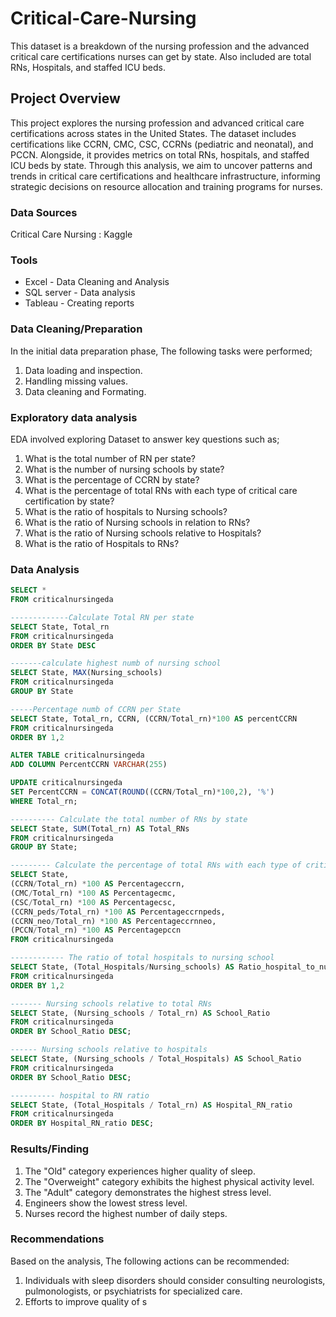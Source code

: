 # Critical-Care-Nursing
This dataset is a breakdown of the nursing profession and the advanced critical care certifications nurses can get by state.
Also included are total RNs, Hospitals, and staffed ICU beds.

## Project Overview
This project explores the nursing profession and advanced critical care certifications across states in the United States. The dataset includes certifications like CCRN, CMC, CSC, CCRNs (pediatric and neonatal), and PCCN. Alongside, it provides metrics on total RNs, hospitals, and staffed ICU beds by state. Through this analysis, we aim to uncover patterns and trends in critical care certifications and healthcare infrastructure, informing strategic decisions on resource allocation and training programs for nurses.

### Data Sources 

Critical Care Nursing : Kaggle 

### Tools

- Excel - Data Cleaning and Analysis
- SQL server - Data analysis
- Tableau - Creating reports

### Data Cleaning/Preparation

  In the initial data preparation phase, The following tasks were performed;
  1. Data loading and inspection.
  2. Handling missing values.
  3. Data cleaning and Formating.

 ### Exploratory data analysis

EDA involved exploring Dataset to answer key questions such as; 
1. What is the total number of RN per state?
2. What is the number of nursing schools by state?
3. What is the percentage of CCRN by state?
4. What is the percentage of total RNs with each type of critical care certification by state?
5. What is the ratio of hospitals to Nursing schools?
6. What is the ratio of Nursing schools in relation to RNs?
7. What is the ratio of Nursing schools relative to Hospitals?
8. What is the ratio of Hospitals to RNs?  

### Data Analysis 
```sql
SELECT *
FROM criticalnursingeda

-------------Calculate Total RN per state
SELECT State, Total_rn
FROM criticalnursingeda
ORDER BY State DESC

-------calculate highest numb of nursing school 
SELECT State, MAX(Nursing_schools) 
FROM criticalnursingeda
GROUP BY State

-----Percentage numb of CCRN per State 
SELECT State, Total_rn, CCRN, (CCRN/Total_rn)*100 AS percentCCRN
FROM criticalnursingeda
ORDER BY 1,2

ALTER TABLE criticalnursingeda
ADD COLUMN PercentCCRN VARCHAR(255)

UPDATE criticalnursingeda
SET PercentCCRN = CONCAT(ROUND((CCRN/Total_rn)*100,2), '%')
WHERE Total_rn;

---------- Calculate the total number of RNs by state
SELECT State, SUM(Total_rn) AS Total_RNs
FROM criticalnursingeda
GROUP BY State;

--------- Calculate the percentage of total RNs with each type of critical care certification by state
SELECT State,
(CCRN/Total_rn) *100 AS Percentageccrn,
(CMC/Total_rn) *100 AS Percentagecmc,
(CSC/Total_rn) *100 AS Percentagecsc,
(CCRN_peds/Total_rn) *100 AS Percentageccrnpeds,
(CCRN_neo/Total_rn) *100 AS Percentageccrnneo,
(PCCN/Total_rn) *100 AS Percentagepccn
FROM criticalnursingeda

------------ The ratio of total hospitals to nursing school
SELECT State, (Total_Hospitals/Nursing_schools) AS Ratio_hospital_to_nursing
FROM criticalnursingeda
ORDER BY 1,2

------- Nursing schools relative to total RNs
SELECT State, (Nursing_schools / Total_rn) AS School_Ratio
FROM criticalnursingeda
ORDER BY School_Ratio DESC;

------ Nursing schools relative to hospitals
SELECT State, (Nursing_schools / Total_Hospitals) AS School_Ratio
FROM criticalnursingeda
ORDER BY School_Ratio DESC;

---------- hospital to RN ratio 
SELECT State, (Total_Hospitals / Total_rn) AS Hospital_RN_ratio
FROM criticalnursingeda
ORDER BY Hospital_RN_ratio DESC;
```

### Results/Finding

1. The "Old" category experiences higher quality of sleep.
2. The "Overweight" category exhibits the highest physical activity level.
3. The "Adult" category demonstrates the highest stress level.
4. Engineers show the lowest stress level.
5. Nurses record the highest number of daily steps.

### Recommendations 

Based on the analysis, The following actions can be recommended:
1. Individuals with sleep disorders should consider consulting neurologists, pulmonologists, or psychiatrists for specialized care.
2. Efforts to improve quality of s
